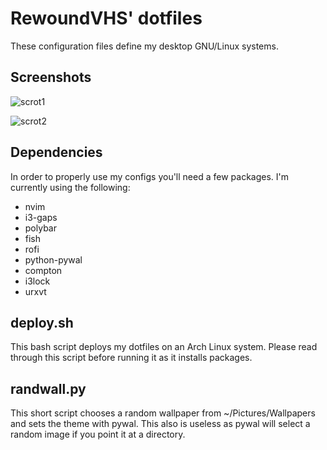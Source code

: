 # RewoundVHS' dotfiles

These configuration files define my desktop GNU/Linux systems.

## Screenshots

![scrot1](https://user-images.githubusercontent.com/23706925/46371416-4f04c580-c656-11e8-840c-6ffbd1fbdf9c.png)

![scrot2](https://user-images.githubusercontent.com/23706925/46371127-7f982f80-c655-11e8-8865-b8cf1ebae6ff.png)

## Dependencies

In order to properly use my configs you'll need a few packages. I'm currently using the following:
- nvim
- i3-gaps
- polybar
- fish
- rofi
- python-pywal
- compton
- i3lock
- urxvt

## deploy.sh

This bash script deploys my dotfiles on an Arch Linux system. Please read through this script before running it as it installs packages.

## randwall.py

This short script chooses a random wallpaper from ~/Pictures/Wallpapers and sets the theme with pywal. This also is useless as pywal will select a random image if you point it at a directory.
